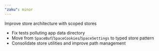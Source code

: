 ```yaml
---
"zaku": minor
---
```


Improve store architecture with scoped stores

- Fix tests polluting app data directory
- Move from `SpaceBuf`/`SpaceCookies`/`SpaceSettings` to typed store pattern
- Consolidate store utilities and improve path management
